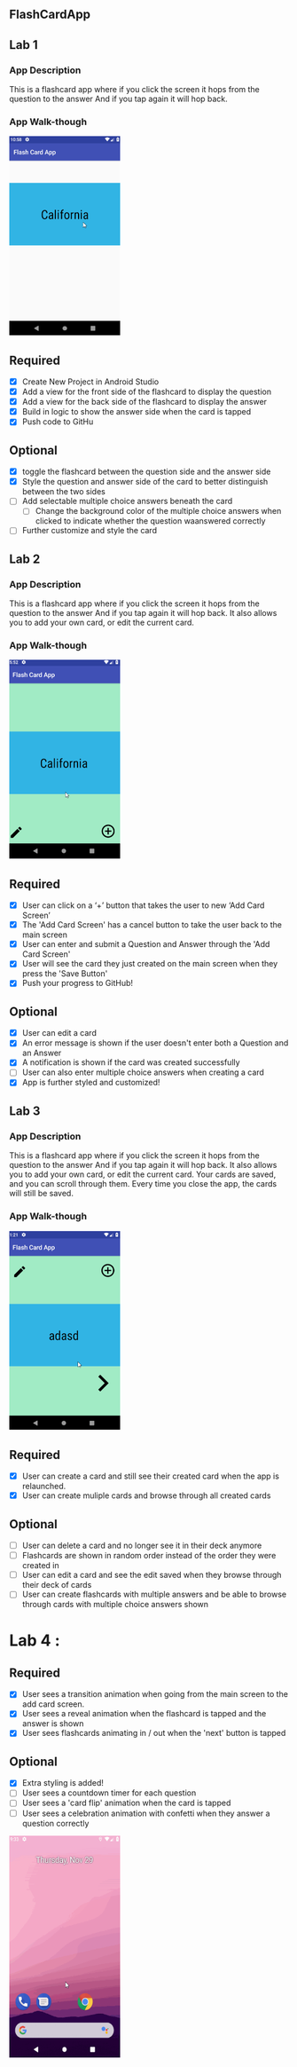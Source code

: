 ## FlashCardApp

## Lab 1

### App Description
This is a flashcard app where if you click the screen it hops from the question to the answer And if you tap again it will hop back.

### App Walk-though
<img src="https://github.com/wlhunter00/FlashCardApp/blob/first/Flashcard2.0.gif" width=200><br>


## Required
- [X] Create New Project in Android Studio
- [X] Add a view for the front side of the flashcard to display the question
- [X] Add a view for the back side of the flashcard to display the answer
- [X] Build in logic to show the answer side when the card is tapped
- [X] Push code to GitHu
## Optional
- [X] toggle the flashcard between the question side and the answer side
- [X] Style the question and answer side of the card to better distinguish between the two sides
- [ ] Add selectable multiple choice answers beneath the card
   - [ ] Change the background color of the multiple choice answers when clicked to indicate whether the question waanswered correctly
- [ ] Further customize and style the card

## Lab 2

### App Description
This is a flashcard app where if you click the screen it hops from the question to the answer And if you tap again it will hop back. It also allows you to add your own card, or edit the current card.

### App Walk-though
<img src="https://github.com/wlhunter00/FlashCardApp/blob/master/Flashcard%20lab%202.gif" width=200><br>

## Required
- [X] User can click on a ‘+’ button that takes the user to new ‘Add Card Screen’
- [X] The 'Add Card Screen' has a cancel button to take the user back to the main screen
- [X] User can enter and submit a Question and Answer through the 'Add Card Screen'
- [X] User will see the card they just created on the main screen when they press the 'Save Button'
- [X] Push your progress to GitHub!

## Optional
- [X] User can edit a card
- [X] An error message is shown if the user doesn't enter both a Question and an Answer
- [X] A notification is shown if the card was created successfully
- [ ] User can also enter multiple choice answers when creating a card
- [X] App is further styled and customized!

## Lab 3

### App Description
This is a flashcard app where if you click the screen it hops from the question to the answer And if you tap again it will hop back. It also allows you to add your own card, or edit the current card. Your cards are saved, and you can scroll through them. Every time you close the app, the cards will still be saved.

### App Walk-though
<img src="https://github.com/wlhunter00/FlashCardApp/blob/third-lab/Flashcard%20lab%203.gif" width=200><br>

## Required
- [X] User can create a card and still see their created card when the app is relaunched.
- [X] User can create muliple cards and browse through all created cards

## Optional
- [ ] User can delete a card and no longer see it in their deck anymore
- [ ] Flashcards are shown in random order instead of the order they were created in
- [ ] User can edit a card and see the edit saved when they browse through their deck of cards
- [ ] User can create flashcards with multiple answers and be able to browse through cards with multiple choice answers shown

# Lab 4 : 

## Required
- [X] User sees a transition animation when going from the main screen to the add card screen.
- [X] User sees a reveal animation when the flashcard is tapped and the answer is shown
- [X] User sees flashcards animating in / out when the 'next' button is tapped

## Optional
- [X] Extra styling is added!
- [ ] User sees a countdown timer for each question
- [ ] User sees a 'card flip' animation when the card is tapped
- [ ] User sees a celebration animation with confetti when they answer a question correctly

<img src="https://github.com/wlhunter00/FlashCardApp/blob/master/Flashcard%20lab%204.gif" width="200" height="400" />  
